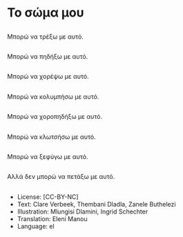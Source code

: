 # Το σώμα μου

##
Μπορώ να τρέξω με αυτό.

##
Μπορώ να πηδήξω με αυτό.

##
Μπορώ να χορέψω με αυτό.

##
Μπορώ να κολυμπήσω με αυτό.

##
Μπορώ να χοροπηδήξω με αυτό.

##
Μπορώ να κλωτσήσω με αυτό.

##
Μπορώ να ξεφύγω με αυτό.

##
Αλλά δεν μπορώ να πετάξω με αυτό.

##
* License: [CC-BY-NC]
* Text: Clare Verbeek, Thembani Dladla, Zanele Buthelezi
* Illustration: Mlungisi Dlamini, Ingrid Schechter
* Translation: Eleni Manou
* Language: el
